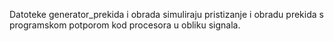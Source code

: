 Datoteke generator_prekida i obrada simuliraju pristizanje i obradu prekida s programskom potporom kod procesora u obliku signala.
